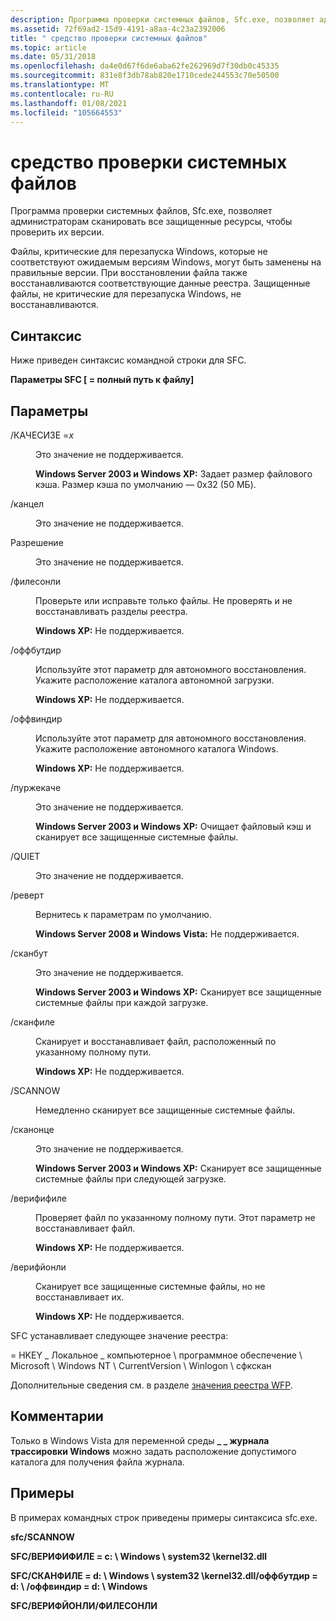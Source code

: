 ```yaml
---
description: Программа проверки системных файлов, Sfc.exe, позволяет администраторам сканировать все защищенные ресурсы, чтобы проверить их версии.
ms.assetid: 72f69ad2-15d9-4191-a8aa-4c23a2392006
title: " средство проверки системных файлов"
ms.topic: article
ms.date: 05/31/2018
ms.openlocfilehash: da4e0d67f6de6aba62fe262969d7f30db0c45335
ms.sourcegitcommit: 831e8f3db78ab820e1710cede244553c70e50500
ms.translationtype: MT
ms.contentlocale: ru-RU
ms.lasthandoff: 01/08/2021
ms.locfileid: "105664553"
---
```

# <a name="system-file-checker"></a> средство проверки системных файлов

Программа проверки системных файлов, Sfc.exe, позволяет администраторам сканировать все защищенные ресурсы, чтобы проверить их версии.

Файлы, критические для перезапуска Windows, которые не соответствуют ожидаемым версиям Windows, могут быть заменены на правильные версии. При восстановлении файла также восстанавливаются соответствующие данные реестра. Защищенные файлы, не критические для перезапуска Windows, не восстанавливаются.

## <a name="syntax"></a>Синтаксис

Ниже приведен синтаксис командной строки для SFC.

**Параметры SFC \[ = полный путь к файлу\]**

## <a name="options"></a>Параметры

<dl> <dt>

<span id="_CACHESIZE_x"></span><span id="_cachesize_x"></span><span id="_CACHESIZE_X"></span>/КАЧЕСИЗЕ =*x*
</dt> <dd>

Это значение не поддерживается.

**Windows Server 2003 и Windows XP:** Задает размер файлового кэша. Размер кэша по умолчанию — 0x32 (50 МБ).

</dd> <dt>

<span id="_CANCEL"></span><span id="_cancel"></span>/канцел
</dt> <dd>

Это значение не поддерживается.

</dd> <dt>

<span id="_ENABLE"></span><span id="_enable"></span>Разрешение
</dt> <dd>

Это значение не поддерживается.

</dd> <dt>

<span id="_FILESONLY"></span><span id="_filesonly"></span>/филесонли
</dt> <dd>

Проверьте или исправьте только файлы. Не проверять и не восстанавливать разделы реестра.

**Windows XP:** Не поддерживается.

</dd> <dt>

<span id="_OFFBOOTDIR"></span><span id="_offbootdir"></span>/оффбутдир
</dt> <dd>

Используйте этот параметр для автономного восстановления. Укажите расположение каталога автономной загрузки.

**Windows XP:** Не поддерживается.

</dd> <dt>

<span id="_OFFWINDIR"></span><span id="_offwindir"></span>/оффвиндир
</dt> <dd>

Используйте этот параметр для автономного восстановления. Укажите расположение автономного каталога Windows.

**Windows XP:** Не поддерживается.

</dd> <dt>

<span id="_PURGECACHE"></span><span id="_purgecache"></span>/пуржекаче
</dt> <dd>

Это значение не поддерживается.

**Windows Server 2003 и Windows XP:** Очищает файловый кэш и сканирует все защищенные системные файлы.

</dd> <dt>

<span id="_QUIET"></span><span id="_quiet"></span>/QUIET
</dt> <dd>

Это значение не поддерживается.

</dd> <dt>

<span id="_REVERT"></span><span id="_revert"></span>/реверт
</dt> <dd>

Вернитесь к параметрам по умолчанию.

**Windows Server 2008 и Windows Vista:** Не поддерживается.

</dd> <dt>

<span id="_SCANBOOT"></span><span id="_scanboot"></span>/сканбут
</dt> <dd>

Это значение не поддерживается.

**Windows Server 2003 и Windows XP:** Сканирует все защищенные системные файлы при каждой загрузке.

</dd> <dt>

<span id="_SCANFILE"></span><span id="_scanfile"></span>/сканфиле
</dt> <dd>

Сканирует и восстанавливает файл, расположенный по указанному полному пути.

**Windows XP:** Не поддерживается.

</dd> <dt>

<span id="_SCANNOW"></span><span id="_scannow"></span>/SCANNOW
</dt> <dd>

Немедленно сканирует все защищенные системные файлы.

</dd> <dt>

<span id="_SCANONCE"></span><span id="_scanonce"></span>/сканонце
</dt> <dd>

Это значение не поддерживается.

**Windows Server 2003 и Windows XP:** Сканирует все защищенные системные файлы при следующей загрузке.

</dd> <dt>

<span id="_VERIFYFILE"></span><span id="_verifyfile"></span>/верифифиле
</dt> <dd>

Проверяет файл по указанному полному пути. Этот параметр не восстанавливает файл.

**Windows XP:** Не поддерживается.

</dd> <dt>

<span id="_VERIFYONLY"></span><span id="_verifyonly"></span>/верифйонли
</dt> <dd>

Сканирует все защищенные системные файлы, но не восстанавливает их.

**Windows XP:** Не поддерживается.

</dd> </dl>

SFC устанавливает следующее значение реестра:

 = HKEY \_ Локальное \_ компьютерное \\ программное обеспечение \\ Microsoft \\ Windows NT \\ CurrentVersion \\ Winlogon \\ сфкскан

Дополнительные сведения см. в разделе [значения реестра WFP](wfp-registry-values.md).

## <a name="remarks"></a>Комментарии

Только в Windows Vista для переменной среды **\_ \_ журнала трассировки Windows** можно задать расположение допустимого каталога для получения файла журнала.

## <a name="examples"></a>Примеры

В примерах командных строк приведены примеры синтаксиса sfc.exe.

**sfc/SCANNOW**

**SFC/ВЕРИФИФИЛЕ = c: \\ Windows \\ system32 \\kernel32.dll**

**SFC/СКАНФИЛЕ = d: \\ Windows \\ system32 \\kernel32.dll/оффбутдир = d: \\ /оффвиндир = d: \\ Windows**

**SFC/ВЕРИФЙОНЛИ/ФИЛЕСОНЛИ**

 

 



